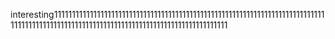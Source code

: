 interesting11111111111111111111111111111111111111111111111111111111111111111111111111111111111111111111111111111111111111111111111111111111111111111
